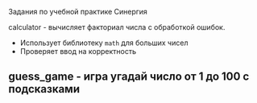 Задания по учебной практике Синергия

 
 calculator - вычисляет факториал числа с обработкой ошибок.
- Использует библиотеку `math` для больших чисел
- Проверяет ввод на корректность

guess_game - игра угадай число от 1 до 100 с подсказками
-

